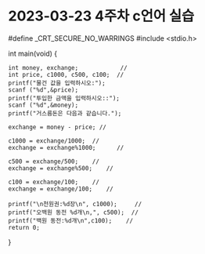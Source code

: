 # 2023-03-23 4주차 c언어 실습


#define _CRT_SECURE_NO_WARRINGS
#include <stdio.h>

int main(void)
{

    int money, exchange;            //
    int price, c1000, c500, c100;  //
    printf("물건 값을 입력하시오:");
    scanf ("%d",&price);
    printf("투입한 금액을 입력하시오::");
    scanf ("%d",&money);
    printf("거스름돈은 다음과 같습니다.");
    
    exchange = money - price; //

    c1000 = exchange/1000;  //
    exchange = exchange%1000;      //

    c500 = exchange/500;    //
    exchange = exchange%500;    //

    c100 = exchange/100;    //
    exchange = exchange/100;    //

    printf("\n천원권:%d장\n", c1000);     //
    printf("오백원 동전 %d개\n,", c500);  //
    printf("백원 동전:%d개\n",c100);    //
    return 0;
        



} 
